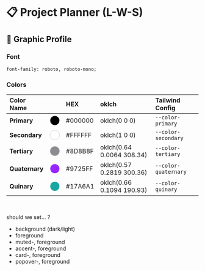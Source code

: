 # 📋 Project Planner (L-W-S)

## 🎨 Graphic Profile

### Font

`font-family: roboto, roboto-mono;`

### Colors

| Color Name     |                                                                                                                                    | HEX     | oklch                     | Tailwind Config      |
| :------------- | :--------------------------------------------------------------------------------------------------------------------------------- | :------ | :------------------------ | :------------------- |
| **Primary**    | <span style="display:block;margin:auto;width:24px;height:24px;border-radius:50%;background:#000000;"></span>                       | #000000 | oklch(0 0 0)              | `--color-primary`    |
| **Secondary**  | <span style="display:block;margin:auto;width:24px;height:24px;border-radius:50%;background:#FFFFFF;border:1px solid #ccc;"></span> | #FFFFFF | oklch(1 0 0)              | `--color-secondary`  |
| **Tertiary**   | <span style="display:block;margin:auto;width:24px;height:24px;border-radius:50%;background:#8D8B8F;border:1px solid #ccc;"></span> | #8D8B8F | oklch(0.64 0.0064 308.34) | `--color-tertiary`   |
| **Quaternary** | <span style="display:block;margin:auto;width:24px;height:24px;border-radius:50%;background:#9725FF;"></span>                       | #9725FF | oklch(0.57 0.2819 300.36) | `--color-quaternary` |
| **Quinary**    | <span style="display:block;margin:auto;width:24px;height:24px;border-radius:50%;background:#17A6A1;"></span>                       | #17A6A1 | oklch(0.66 0.1094 190.93) | `--color-quinary`    |

<br>

should we set... ?

- background (dark/light)
- foreground
- muted-, foreground
- accent-, foreground
- card-, foreground
- popover-, foreground
